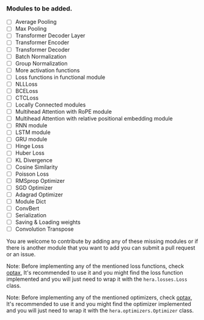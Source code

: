 ### Modules to be added.

- [ ] Average Pooling
- [ ] Max Pooling
- [ ] Transformer Decoder Layer
- [ ] Transformer Encoder
- [ ] Transformer Decoder
- [ ] Batch Normalization
- [ ] Group Normalization
- [ ] More activation functions
- [ ] Loss functions in functional module
- [ ] NLLLoss
- [ ] BCELoss
- [ ] CTCLoss
- [ ] Locally Connected modules
- [ ] Multihead Attention with RoPE module
- [ ] Multihead Attention with relative positional embedding module
- [ ] RNN module
- [ ] LSTM module
- [ ] GRU module
- [ ] Hinge Loss
- [ ] Huber Loss
- [ ] KL Divergence
- [ ] Cosine Similarity
- [ ] Poisson Loss
- [ ] RMSprop Optimizer
- [ ] SGD Optimizer
- [ ] Adagrad Optimizer
- [ ] Module Dict
- [ ] ConvBert
- [ ] Serialization
- [ ] Saving & Loading weights
- [ ] Convolution Transpose

You are welcome to contribute by adding any of these missing modules or
if there is another module that you want to add you can submit a pull request or an issue.

Note: Before implementing any of the mentioned loss functions, 
check [optax](https://github.com/deepmind/optax), 
It's recommended to use it and you might find the loss function implemented
and you will just need to wrap it with the `hera.losses.Loss` class.


Note: Before implementing any of the mentioned optimizers, 
check [optax](https://github.com/deepmind/optax), 
It's recommended to use it and you might find the optimizer implemented
and you will just need to wrap it with the `hera.optimizers.Optimizer` class.

